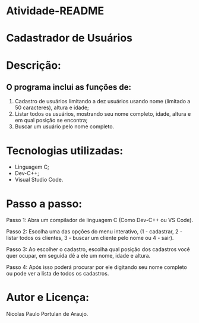 # Atividade-README

# Cadastrador de Usuários

# Descrição:

## O programa inclui as funções de: 
1. Cadastro de usuários limitando a dez usuários usando nome (limitado a 50 caracteres), altura e idade;
2. Listar todos os usuários, mostrando seu nome completo, idade, altura e em qual posição se encontra;
3. Buscar um usuário pelo nome completo.

# Tecnologias utilizadas: 
- Linguagem C; 
- Dev-C++;
- Visual Studio Code.

# Passo a passo: 

Passo 1: Abra um compilador de linguagem C (Como Dev-C++ ou VS Code).

Passo 2: Escolha uma das opções do menu interativo, (1 - cadastrar, 2 - listar todos os clientes, 3 - buscar um cliente pelo nome ou 4 - sair).

Passo 3: Ao escolher o cadastro, escolha qual posição dos cadastros você quer ocupar, em seguida dê a ele um nome, idade e altura.

Passo 4: Após isso poderá procurar por ele digitando seu nome completo ou pode ver a lista de todos os cadastros.

# Autor e Licença:

Nicolas Paulo Portulan de Araujo.
